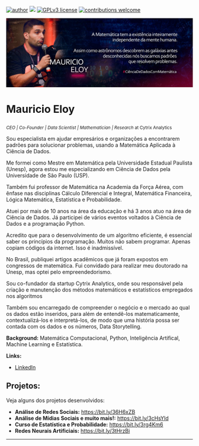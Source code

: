 [![author](https://img.shields.io/badge/author-MauricioEloy-red.svg)](https://www.linkedin.com/in/mauricio-eloy) [![](https://img.shields.io/badge/python-3.7+-blue.svg)](https://www.python.org/downloads/release/python-365/) [![GPLv3 license](https://img.shields.io/badge/License-GPLv3-blue.svg)](http://perso.crans.org/besson/LICENSE.html) [![contributions welcome](https://img.shields.io/badge/contributions-welcome-brightgreen.svg?style=flat)](https://github.com/MauricioEloy/Portifolio/issues)

<p align="center">
  <img src="banner_ME.jpeg" >
</p>

# Mauricio Eloy
<sub>*CEO | Co-Founder | Data Scientist | Mathematician | Research* at Cytrix Analytics</sub>

Sou especialista em ajudar empresários e organizações a encontrarem padrões para solucionar problemas, usando a Matemática Aplicada à Ciência de Dados.

Me formei como Mestre em Matemática pela Universidade Estadual Paulista (Unesp), agora estou me especializando em Ciência de Dados pela Universidade de São Paulo (USP).

Também fui professor de Matemática na Academia da Força Aérea, com ênfase nas disciplinas Cálculo Diferencial e Integral, Matemática Financeira, Lógica Matemática, Estatística e Probabilidade.

Atuei por mais de 10 anos na área da educação e há 3 anos atuo na área de Ciência de Dados. Já participei de vários eventos voltados à Ciência de Dados e a programação Python.

Acredito que para o desenvolvimento de um algoritmo eficiente, é essencial saber os princípios da programação. Muitos não sabem programar. Apenas copiam códigos da internet. Isso é inadmissível.

No Brasil, publiquei artigos acadêmicos que já foram expostos em congressos de matemática. Fui convidado para realizar meu doutorado na Unesp, mas optei pelo empreendedorismo.

Sou co-fundador da startup Cytrix Analytics, onde sou responsável pela criação e manutenção dos métodos matemáticos e estatísticos empregados nos algoritmos 

Também sou encarregado de compreender o negócio e o mercado ao qual os dados estão inseridos, para além de entendê-los matematicamente, contextualizá-los e interpretá-los, de modo que uma história possa ser contada com os dados e os números, Data Storytelling.
 
**Background:** Matemática Computacional, Python, Inteligência Artifical, Machine Learning e Estatística.

**Links:**

* [LinkedIn](https://www.linkedin.com/in/mauricio-eloy)

## Projetos:

Veja alguns dos projetos desenvolvidos:

<!--* **Análise de Risco:**-->
* **Análise de Redes Sociais:** https://bit.ly/36H6xZB
* **Análise de Mídias Sociais e muito mais!:** https://bit.ly/3cHsYld
* **Curso de Estatística e Probabilidade:** https://bit.ly/3rg4Km6
* **Redes Neurais Artificiais:** https://bit.ly/3tHrzBi
<!--* **Detecção de Pneumonia:**
* **Detecção de Doenças Cardíacas:**
* **Evasão Escolar:**
* **Forecast:**
* **Sistema de Recomendação:**-->
---
